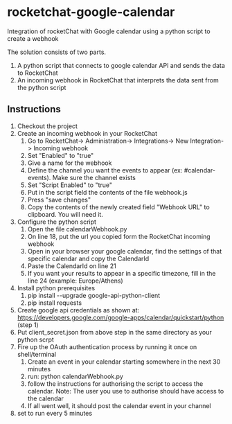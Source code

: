 # rocketchat-google-calendar
Integration of rocketChat with Google calendar using a python script to create a webhook

The solution consists of two parts. 
1. A python script that connects to google calendar API and sends the data to RocketChat
2. An incoming webhook in RocketChat that interprets the data sent from the python script


## Instructions
1. Checkout the project
1. Create an incoming webhook in your RocketChat
   1. Go to RocketChat-> Administration-> Integrations-> New Integration-> Incoming webhook
   1. Set "Enabled" to "true"
   1. Give a name for the webhook
   1. Define the channel you want the events to appear (ex: #calendar-events). Make sure the channel exists
   1. Set "Script Enabled" to "true"
   1. Put in the script field the contents of the file webhook.js
   1. Press "save changes"
   1. Copy the contents of the newly created field "Webhook URL" to clipboard. You will need it.
1. Configure the python script
   1. Open the file calendarWebhook.py
   1. On line 18, put the url you copied form the RocketChat incoming webhook
   1. Open in your browser your google calendar, find the settings of that specific calendar and copy the CalendarId
   1. Paste the CalendarId on line 21
   1. If you want your results to appear in a specific timezone, fill in the line 24 (example: Europe/Athens)
1. Install python prerequisites 
   1. pip install --upgrade google-api-python-client
   1. pip install requests
1. Create google api credentials as shown at: https://developers.google.com/google-apps/calendar/quickstart/python (step 1)
1. Put client_secret.json from above step in the same directory  as your python scrpt
1. Fire up the OAuth authentication process by running it once on shell/terminal 
   1. Create an event in your calendar starting somewhere in the next 30 minutes
   1. run:  python calendarWebhook.py
   1. follow the instructions for authorising the script to access the calendar. Note: The user you use to authorise should have access to the calendar
   1. If all went well, it should post the calendar event in your channel
1. set to run every 5 minutes